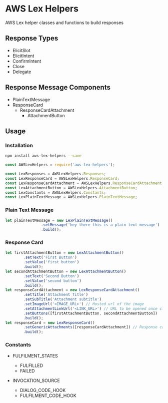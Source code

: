 # AWS Lex Helpers

AWS Lex helper classes and functions to build responses


## Response Types ##

* ElicitSlot
* ElicitIntent
* ConfirmIntent
* Close
* Delegate

## Response Message Components ##

* PlainTextMessage
* ResponseCard
  * ResponseCardAttachment
    * AttachmentButton

## Usage ##

### Installation ###

```bash
npm install aws-lex-helpers --save
```

```javascript
const AWSLexHelpers = require('aws-lex-helpers');

const LexResponses = AWSLexHelpers.Responses;
const LexResponseCard = AWSLexHelpers.ResponseCard;
const LexResponseCardAttachment = AWSLexHelpers.ResponseCardAttachment;
const LexAttachmentButton = AWSLexHelpers.AttachmentButton;
const LexConstants = AWSLexHelpers.Constants;
const LexPlainTextMessage = AWSLexHelpers.PlainTextMessage;
```

### Plain Text Message ###

```javascript
let plainTextMessage = new LexPlainTextMessage()
                .setMessage('hey there this is a plain text message')
                .build();
```

### Response Card ###

```javascript
let firstAttachmentButton = new LexAttachmentButton()
        .setText('First Button')
        .setValue('first button')
        .build();
let secondAttachmentButton = new LexAttachmentButton()
        .setText('Second Button')
        .setValue('second button')
        .build();
let responseCardAttachment = new LexResponseCardAttachment()
        .setTitle('Attachment Title')
        .setSubTitle('Attachment subtitle')
        .setImageUrl('<IMAGE_URL>') // Hosted url of the image
        .setAttachmentLinkUrl('<LINK_URL>') // URL to be opened once click on the image
        .setButtons([firstAttachmentButton, secondAttachmentButton])
        .build();
let responseCard = new LexResponseCard()
        .setGenericAttachments([responseCardAttachment]) // Response card attachments can be provided as an array
        .build();
```

### Constants ###

* FULFILMENT_STATES
  * FULFILLED
  * FAILED

* INVOCATION_SOURCE
  * DIALOG_CODE_HOOK
  * FULFILMENT_CODE_HOOK
